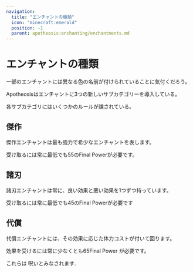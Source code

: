 ```yaml
---
navigation:
  title: "エンチャントの種類"
  icon: "minecraft:emerald"
  position: -1
  parent: apotheosis:enchanting/enchantments.md
---
```


# エンチャントの種類

一部のエンチャントには異なる色の名前が付けられていることに気付くだろう。

Apotheosisはエンチャントに3つの新しいサブカテゴリーを導入している。

各サブカテゴリにはいくつかのルールが課されている。

## 傑作

<Color id="dark_green">傑作</Color>エンチャントは最も強力で希少なエンチャントを表します。

受け取るには常に最低でも55の<Color hex="#CC00CC">Final Power</Color>が必要です。

## 諸刃

<Color id="dark_purple">諸刃</Color>エンチャントは常に、良い効果と悪い効果を1つずつ持っています。

受け取るには常に最低でも45の<Color hex="#CC00CC">Final Power</Color>が必要です

## 代償

<Color id="dark_red">代償</Color>エンチャントには、その効果に応じた体力コストが付いて回ります。

効果を受けるには常に少なくとも65<Color hex="#CC00CC">Final Power</Color> が必要です。

これらは <Color id="red">呪い</Color>とみなされます.

